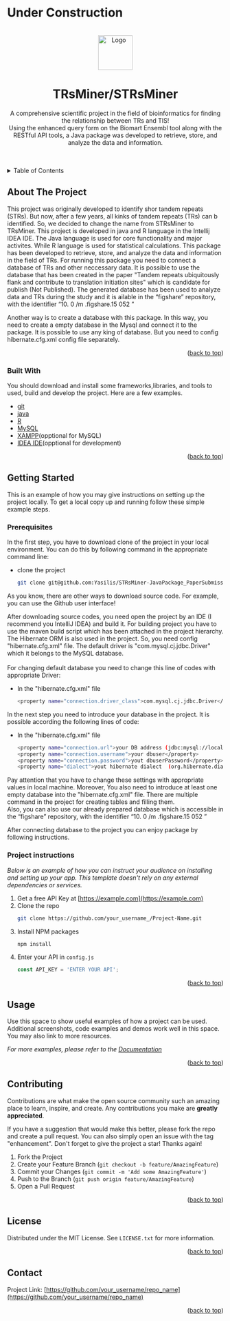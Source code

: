 <div id="top""></div>

[//]: # ([![Contributors][contributors-shield]][contributors-url])

[//]: # ([![Forks][forks-shield]][forks-url])

[//]: # ([![Stargazers][stars-shield]][stars-url])

[//]: # ([![Issues][issues-shield]][issues-url])

[//]: # ([![MIT License][license-shield]][license-url])

<!-- # STRsMiner/TRsMiner -->

# Under Construction

<!-- PROJECT LOGO -->
<br />
<div align="center">
  <a href="https://github.com/Yasilis/STRsMiner-JavaPackage_PaperSubmission">
    <img src="images/logo.png" alt="Logo" width="80" height="80">
  </a>

  <h1 align="center">TRsMiner/STRsMiner</h1>

  <p align="center">
    A comprehensive scientific project in the field of bioinformatics for finding the relationship between TRs and TIS!
    <br />
    Using the enhanced query form on the Biomart Ensembl tool along with the RESTful API tools, a Java package was developed to retrieve, store, and analyze the data   and information.
    <br />
    <br />
    <br />
  </p>
</div>



<!-- TABLE OF CONTENTS -->
<details align="left">
  <summary>Table of Contents</summary>
  <ol>
    <li>
      <a href="#about-the-project">About The Project</a>
      <ul>
        <li><a href="#built-with">Built With</a></li>
      </ul>
    </li>
    <li>
      <a href="#getting-started">Getting Started</a>
      <ul>
        <li><a href="#prerequisites">Prerequisites</a></li>
        <li><a href="#Project instructions">Project instructions</a></li>
      </ul>
    </li>
    <li><a href="#usage">Usage</a></li>
    <li><a href="#contributing">Contributing</a></li>
    <li><a href="#license">License</a></li>
    <li><a href="#contact">Contact</a></li>
  </ol>
</details>



<!-- ABOUT THE PROJECT -->
## About The Project

<p align="left">
    This project was originally developed to identify shor tandem repeats (STRs). But now, after a few years, all kinks of tandem repeats (TRs) can b identified.
    So, we decided to change the name from STRsMiner to TRsMiner.
    This project is developed in java and R language in the Intellij IDEA IDE.
    The Java language is used for core functionality and major activites. While R language is used for statistical calculations.
    This package has been developed to retrieve, store, and analyze the data and information in the field of TRs.
    For running this package you need to connect a database of TRs and other neccessary data.
    It is possible to use the database that has been created in the paper "Tandem repeats ubiquitously flank and contribute to translation initiation sites" which is candidate for publish (Not Published).
    The generated database has been used to analyze data and TRs during the study and it is ailable in the “figshare” repository, with the identifier “10. 0 /m .figshare.15 052 ”
</p>
<p align="left">
    Another way is to create a database with this package. In this way, you need to create a empty database in the Mysql and connect it to the package.
    It is possible to use any king of database. But you need to config hibernate.cfg.xml config file separately.
</p>
<p align="right">(<a href="#top">back to top</a>)</p>



### Built With
<p align="left">
You should download and install some frameworks,libraries, and tools to used, build and develop
the project. Here are a few examples.

* [git](https://git-scm.com/)
* [java](https://www.java.com/en/)
* [R](https://cran.r-project.org/)
* [MySQL](https://www.mysql.com/)
* [XAMPP](https://www.apachefriends.org/)(opptional for MySQL)
* [IDEA IDE](https://www.jetbrains.com/idea/)(opptional for development)
</p>
<p align="right">(<a href="#top">back to top</a>)</p>



<!-- GETTING STARTED -->
## Getting Started
This is an example of how you may give instructions on setting up the project locally.
To get a local copy up and running follow these simple example steps.

### Prerequisites

In the first step, you have to download clone of the project in your local environment.
You can do this by following command in the appropriate command line:

* clone the project
  ```sh
  git clone git@github.com:Yasilis/STRsMiner-JavaPackage_PaperSubmission.git
  ```

As you know, there are other ways to download source code. For example, you can use the Github user interface!

After downloading source codes, you need open the project by an IDE (I recommend you IntelliJ IDEA) and build it.
For building project you have to use the maven build script which has been attached in the project hierarchy.
The Hibernate ORM is also used in the project. So, you need config "hibernate.cfg.xml" file.
The default driver is "com.mysql.cj.jdbc.Driver" which it belongs to the MySQL database.
<br/>
<br/>
For changing default database you need to change this line of codes with appropriate Driver:
* In the "hibernate.cfg.xml" file 
  ```sh
  <property name="connection.driver_class">com.mysql.cj.jdbc.Driver</property>
  ```
In the next step you need to introduce your database in the project. It is possible according the following lines of code:

* In the "hibernate.cfg.xml" file
  ```sh
  <property name="connection.url">your DB address (jdbc:mysql://localhost:3306/STRsDataBase3?autoReconnect=true&amp;useSSL=false)</property>
  <property name="connection.username">your dbuser</property>
  <property name="connection.password">yout dbuserPassword</property>
  <property name="dialect">yout hibernate dialect  (org.hibernate.dialect.MySQLDialect)</property>
  ```
Pay attention that you have to change these settings with appropriate values in local machine. 
Moreover, You also need to introduce at least one empty database into the "hibernate.cfg.xml" file. 
There are multiple command in the project for creating tables and filling them.
<br/>
Also, you can also use our already prepared database which is accessible in the “figshare” repository, with the identifier “10. 0 /m .figshare.15 052 ” 

After connecting database to the project you can enjoy package by following instructions.


### Project instructions

_Below is an example of how you can instruct your audience on installing and setting up your app. This template doesn't
rely on any external dependencies or services._

1. Get a free API Key at [https://example.com](https://example.com)
2. Clone the repo
   ```sh
   git clone https://github.com/your_username_/Project-Name.git
   ```
3. Install NPM packages
   ```sh
   npm install
   ```
4. Enter your API in `config.js`
   ```js
   const API_KEY = 'ENTER YOUR API';
   ```

<p align="right">(<a href="#top">back to top</a>)</p>


<!-- USAGE EXAMPLES -->

## Usage

Use this space to show useful examples of how a project can be used. Additional screenshots, code examples and demos
work well in this space. You may also link to more resources.

_For more examples, please refer to the [Documentation](https://example.com)_

<p align="right">(<a href="#top">back to top</a>)</p>






<!-- CONTRIBUTING -->

## Contributing

Contributions are what make the open source community such an amazing place to learn, inspire, and create. Any
contributions you make are **greatly appreciated**.

If you have a suggestion that would make this better, please fork the repo and create a pull request. You can also
simply open an issue with the tag "enhancement".
Don't forget to give the project a star! Thanks again!

1. Fork the Project
2. Create your Feature Branch (`git checkout -b feature/AmazingFeature`)
3. Commit your Changes (`git commit -m 'Add some AmazingFeature'`)
4. Push to the Branch (`git push origin feature/AmazingFeature`)
5. Open a Pull Request

<p align="right">(<a href="#top">back to top</a>)</p>



<!-- LICENSE -->

## License

Distributed under the MIT License. See `LICENSE.txt` for more information.

<p align="right">(<a href="#top">back to top</a>)</p>



<!-- CONTACT -->

## Contact

Project Link: [https://github.com/your_username/repo_name](https://github.com/your_username/repo_name)

<p align="right">(<a href="#top">back to top</a>)</p>



<!-- MARKDOWN LINKS & IMAGES -->
<!-- https://www.markdownguide.org/basic-syntax/#reference-style-links -->

[issues-url]: https://https://github.com/Yasilis/STRsMiner-JavaPackage_PaperSubmission/issues

[license-url]: https://github.com/Yasilis/STRsMiner-JavaPackage_PaperSubmission/blob/master/LICENSE
